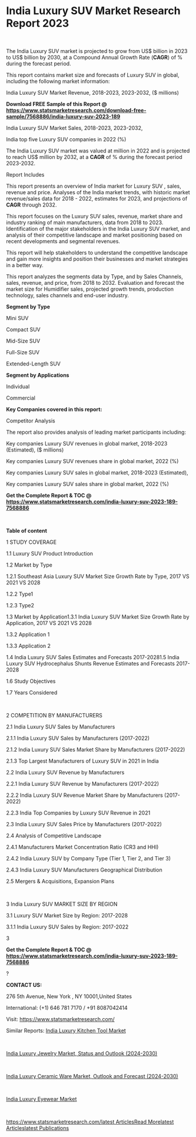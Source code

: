 <h1>India Luxury SUV Market Research Report 2023</h1><br/><p>The India Luxury SUV market is projected to grow from US$ billion in 2023 to US$ billion by 2030, at a Compound Annual Growth Rate (<strong>CAGR</strong>) of % during the forecast period.</p>
 
 
 
 <p>This report contains market size and forecasts of Luxury SUV in global, including the following market information:</p>
 
 
 
 <p>India Luxury SUV Market Revenue, 2018-2023, 2023-2032, ($ millions)</p>
 
 
 
 <p><strong>Download FREE Sample of this Report @ <a href="https://www.statsmarketresearch.com/download-free-sample/7568886/india-luxury-suv-2023-189">https://www.statsmarketresearch.com/download-free-sample/7568886/india-luxury-suv-2023-189</a></strong></p>
 
 
 
 <p>India Luxury SUV Market Sales, 2018-2023, 2023-2032,</p>
 
 
 
 <p>India top five Luxury SUV companies in 2022 (%)</p>
 
 
 
 <p>The India Luxury SUV market was valued at million in 2022 and is projected to reach US$ million by 2032, at a <strong>CAGR</strong> of % during the forecast period 2023-2032.</p>
 
 
 
 <p>Report Includes</p>
 
 
 
 <p>This report presents an overview of India market for Luxury SUV , sales, revenue and price. Analyses of the India market trends, with historic market revenue/sales data for 2018 - 2022, estimates for 2023, and projections of <strong>CAGR</strong> through 2032.</p>
 
 
 
 <p>This report focuses on the Luxury SUV sales, revenue, market share and industry ranking of main manufacturers, data from 2018 to 2023. Identification of the major stakeholders in the India Luxury SUV market, and analysis of their competitive landscape and market positioning based on recent developments and segmental revenues.</p>
 
 
 
 <p>This report will help stakeholders to understand the competitive landscape and gain more insights and position their businesses and market strategies in a better way.</p>
 
 
 
 <p>This report analyzes the segments data by Type, and by Sales Channels, sales, revenue, and price, from 2018 to 2032. Evaluation and forecast the market size for Humidifier sales, projected growth trends, production technology, sales channels and end-user industry.</p>
 
 
 
 <p><strong>Segment by Type</strong></p>
 
 
 
 <p>Mini SUV</p>
 
 
 
 <p>Compact SUV</p>
 
 
 
 <p>Mid-Size SUV</p>
 
 
 
 <p>Full-Size SUV</p>
 
 
 
 <p>Extended-Length SUV</p>
 
 
 
 <p><strong>Segment <strong><strong>by Applications</strong></strong></strong></p>
 
 
 
 <p>Individual</p>
 
 
 
 <p>Commercial</p>
 
 
 
 <p><strong>Key Companies covered in this report:</strong></p>
 
 
 
 <p>Competitor Analysis</p>
 
 
 
 <p>The report also provides analysis of leading market participants including:</p>
 
 
 
 <p>Key companies Luxury SUV revenues in global market, 2018-2023 (Estimated), ($ millions)</p>
 
 
 
 <p>Key companies Luxury SUV revenues share in global market, 2022 (%)</p>
 
 
 
 <p>Key companies Luxury SUV sales in global market, 2018-2023 (Estimated),</p>
 
 
 
 <p>Key companies Luxury SUV sales share in global market, 2022 (%)</p>
 
 
 
 <div><b>Get the Complete Report & TOC @ <a href="https://www.statsmarketresearch.com/india-luxury-suv-2023-189-7568886">https://www.statsmarketresearch.com/india-luxury-suv-2023-189-7568886</a></b></div>
 
 
 
 <p><br />
 
 <b>Table of content</b></p>
 
 
 
 <p>1 STUDY COVERAGE<br />
 
 1.1 Luxury SUV Product Introduction<br />
 
 1.2 Market by Type<br />
 
 1.2.1 Southeast Asia Luxury SUV Market Size Growth Rate by Type, 2017 VS 2021 VS 2028<br />
 
 1.2.2 Type1<br />
 
 1.2.3 Type2<br />
 
 1.3 Market by Application1.3.1 India Luxury SUV Market Size Growth Rate by Application, 2017 VS 2021 VS 2028<br />
 
 1.3.2 Application 1<br />
 
 1.3.3 Application 2<br />
 
 1.4 India Luxury SUV Sales Estimates and Forecasts 2017-20281.5 India Luxury SUV Hydrocephalus Shunts Revenue Estimates and Forecasts 2017-2028<br />
 
 1.6 Study Objectives<br />
 
 1.7 Years Considered<br />
 
 <br />
 
 2 COMPETITION BY MANUFACTURERS<br />
 
 2.1 India Luxury SUV Sales by Manufacturers<br />
 
 2.1.1 India Luxury SUV Sales by Manufacturers (2017-2022)<br />
 
 2.1.2 India Luxury SUV Sales Market Share by Manufacturers (2017-2022)<br />
 
 2.1.3 Top Largest Manufacturers of Luxury SUV in 2021 in India<br />
 
 2.2 India Luxury SUV Revenue by Manufacturers<br />
 
 2.2.1 India Luxury SUV Revenue by Manufacturers (2017-2022)<br />
 
 2.2.2 India Luxury SUV Revenue Market Share by Manufacturers (2017-2022)<br />
 
 2.2.3 India Top Companies by Luxury SUV Revenue in 2021<br />
 
 2.3 India Luxury SUV Sales Price by Manufacturers (2017-2022)<br />
 
 2.4 Analysis of Competitive Landscape<br />
 
 2.4.1 Manufacturers Market Concentration Ratio (CR3 and HHI)<br />
 
 2.4.2 India Luxury SUV by Company Type (Tier 1, Tier 2, and Tier 3)<br />
 
 2.4.3 India Luxury SUV Manufacturers Geographical Distribution<br />
 
 2.5 Mergers & Acquisitions, Expansion Plans<br />
 
 <br />
 
 3 India Luxury SUV MARKET SIZE BY REGION<br />
 
 3.1 Luxury SUV Market Size by Region: 2017-2028<br />
 
 3.1.1 India Luxury SUV Sales by Region: 2017-2022<br />
 
 3</p>
 
 
 
 <div><b>Get the Complete Report & TOC @ <a href="https://www.statsmarketresearch.com/india-luxury-suv-2023-189-7568886">https://www.statsmarketresearch.com/india-luxury-suv-2023-189-7568886</a></b></div>
 
 
 
 <p>? </p>
 
 
 
 <p><b>CONTACT US:</b><br />
 
 276 5th Avenue, New York , NY 10001,United States<br />
 
 International: (+1) 646 781 7170 / +91 8087042414<br />
 
 Visit: <a href="https://www.statsmarketresearch.com/">https://www.statsmarketresearch.com/</a><br />
 
 Similar Reports: <a href="https://www.statsmarketresearch.com/india-luxury-suv-2023-189-7568886">India Luxury Kitchen Tool Market</a><br />
 
 <br />
 
 <a href="https://www.statsmarketresearch.com/india-luxury-suv-2023-189-7568886">India Luxury Jewelry Market, Status and Outlook (2024-2030)</a><br />
 
 <br />
 
 <a href="https://www.statsmarketresearch.com/india-luxury-suv-2023-189-7568886">India Luxury Ceramic Ware Market, Outlook and Forecast (2024-2030)</a><br />
 
 <br />
 
 <a href="https://www.statsmarketresearch.com/india-luxury-suv-2023-189-7568886">India Luxury Eyewear Market</a><br />
 
 <br />
 
 <a href="https://gyeongbokgung.com">https://www.statsmarketresearch.com/</a><a href="https://hallyeomaritime.com">latest Articles</a><a href="https://jingwansa.com">Read More</a><a href="https://nguoiviet.jp/">latest Articles</a><a href="https://www.intelmarketresearch.com/">latest Publications</a></p>